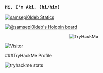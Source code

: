 ### `Hi. I'm Aki. (hi/him)`


[![samsepi0ldeb Statics](https://github-readme-stats.vercel.app/api?username=samsepi0ldeb&show_icons=true&theme=tokyonight)](https://samsepi0ldeb.dev)

[![@samsepi0ldeb's Holopin board](https://holopin.me/samsepi0ldeb)](https://holopin.io/@samsepi0ldeb)

<p align="center">
<img src="https://tryhackme-badges.s3.amazonaws.com/samsepi0ldeb.png" alt="TryHackMe">
</p>

[![Visitor](https://visitor-badge.laobi.icu/badge?page_id=samsepi0ldeb.samsepi0ldeb)](#)

###TryHackMe Profile

![tryhackme stats](https://raw.githubusercontent.com/samsepi0ldeb/samsepi0ldeb)
